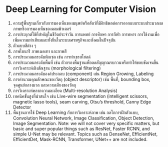 # Deep Learning for Computer Vision

1. ความรู้พื้นฐานเกี่ยวกับการมองเห็นของมนุษย์หรือสัตว์ที่มีอิทธิพลต่อการออกแบบระบบประมวลผลภาพหรือการมองเห็นของคอมพิวเตอร์
2. การประยุกต์ใช้ที่สำคัญในชีวิตประจำวัน การแพทย์ การศึกษา การกีฬา การทหาร การใช้งานเพื่อเพิ่มความเท่าเทียมและยั่งยืนในระบบเศรษฐกิจและสังคมในปัจจุบัน
3. ตัวแบบสีต่าง ๆ
4. ภาพไบนารี ภาพเฉดเทา และภาพสี
5. การประมวลผลระดับพิกเซล เช่น การทำเธรสโฮลด์
6. การประมวลผลระดับพื้นที่ เช่น ตัวกรองพื้นฐานเพื่อลดสัญญาณรบกวนหรือทำให้ขอบชัดเจนขึ้น การวิเคราะห์เชิงสัณฐาน (morphological filtering)
7. การประมวลผลระดับองค์ประกอบ (component) เช่น Region Growing, Labeling
8. การคำนวณคุณลักษณะของวัตถุ (object descriptor) เช่น พื้นที่, bounding box, จุดศูนย์กลางมวล และความเอียงของวัตถุ
9. การวิเคราะห์หลากความละเอียด (Multi-resolution Analysis)
10. เทคนิคขั้นสูงที่น่าสนใจ เช่น Live-wire segmentation (intelligent scissors, magnetic lasso tools), seam carving, Otsu’s threshold, Canny Edge Detector
11. พื้นฐานการใช้ Deep Learning กับการวิเคราะห์ภาพ เช่น กลไกการฝึกตัวแบบ, Convolution Neural Network, Image Classification, Object Detection, Image Segmentation. Note: we will not cover very specific matters, but basic and super popular things such as ResNet, Faster RCNN, and simple U-Net may be relevant. Topics such as DenseNet, EfficientNet, EfficientDet, Mask-RCNN, Transformer, UNet++ are not included.